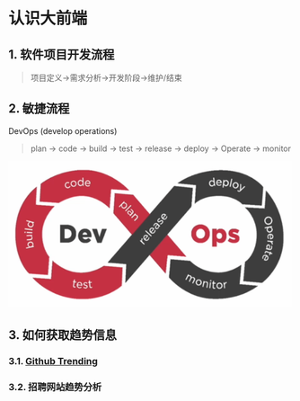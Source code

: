 # 认识大前端

## 1. 软件项目开发流程

> 项目定义->需求分析->开发阶段->维护/结束

## 2. 敏捷流程

DevOps (develop operations)

> plan -> code -> build -> test -> release -> deploy -> Operate -> monitor

![敏捷流程](./images/devops.png)

## 3. 如何获取趋势信息

### 3.1. [Github Trending](https://github.com/trending)

### 3.2. 招聘网站趋势分析
